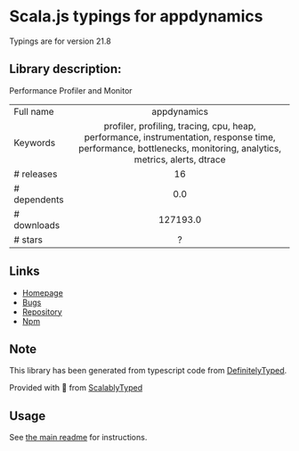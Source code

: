 
# Scala.js typings for appdynamics

Typings are for version 21.8

## Library description:
Performance Profiler and Monitor

|                    |                 |
| ------------------ | :-------------: |
| Full name          | appdynamics |
| Keywords           | profiler, profiling, tracing, cpu, heap, performance, instrumentation, response time, performance, bottlenecks, monitoring, analytics, metrics, alerts, dtrace |
| # releases         | 16 |
| # dependents       | 0.0 |
| # downloads        | 127193.0 |
| # stars            | ? |

## Links
- [Homepage](https://www.appdynamics.com)
- [Bugs](https://github.com/npm/npm/issues)
- [Repository](https://github.com/npm/npm)
- [Npm](https://www.npmjs.com/package/appdynamics)
    


## Note
This library has been generated from typescript code from [DefinitelyTyped](https://definitelytyped.org).

Provided with :purple_heart: from [ScalablyTyped](https://github.com/oyvindberg/ScalablyTyped)

## Usage
See [the main readme](../../readme.md) for instructions.


